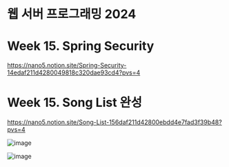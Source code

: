 # 웹 서버 프로그래밍 2024

# Week 15. Spring Security

https://nano5.notion.site/Spring-Security-14edaf211d4280049818c320dae93cd4?pvs=4

# Week 15. Song List 완성

https://nano5.notion.site/Song-List-156daf211d42800ebdd4e7fad3f39b48?pvs=4


![image](https://github.com/user-attachments/assets/b3dee1f9-29d1-4f42-b4e7-f01898d8c366)

![image](https://github.com/user-attachments/assets/89e83b45-c5cf-45ff-be5a-2cd604aa26c7)
